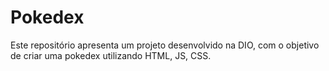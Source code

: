 # Pokedex
Este repositório apresenta um projeto desenvolvido na DIO, com o objetivo de criar uma pokedex utilizando HTML, JS, CSS.
